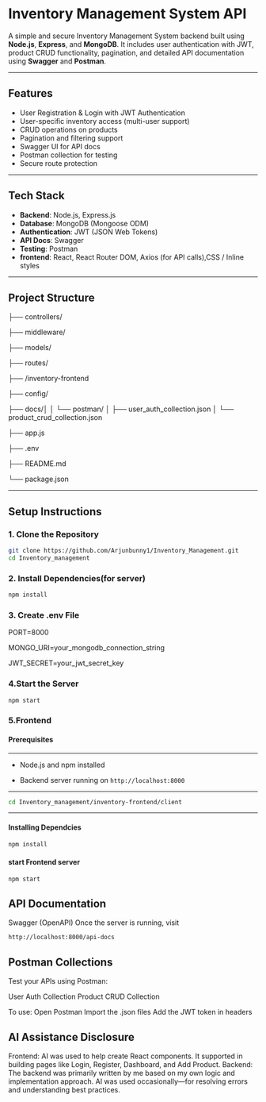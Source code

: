 #  Inventory Management System API

A simple and secure Inventory Management System backend built using **Node.js**, **Express**, and **MongoDB**. It includes user authentication with JWT, product CRUD functionality, pagination, and detailed API documentation using **Swagger** and **Postman**.

---

##  Features

- User Registration & Login with JWT Authentication
- User-specific inventory access (multi-user support)
- CRUD operations on products
- Pagination and filtering support
- Swagger UI for API docs
- Postman collection for testing
- Secure route protection

---

## Tech Stack

- **Backend**: Node.js, Express.js
- **Database**: MongoDB (Mongoose ODM)
- **Authentication**: JWT (JSON Web Tokens)
- **API Docs**: Swagger
- **Testing**: Postman
- **frontend**: React, React Router DOM, Axios (for API calls),CSS / Inline styles

---

## Project Structure

├── controllers/

├── middleware/

├── models/

├── routes/

├── /inventory-frontend

├── config/

├── docs/│
│ └── postman/
│ ├── user_auth_collection.json
│ └── product_crud_collection.json

├── app.js

├── .env

├── README.md

└── package.json


---

##  Setup Instructions

### 1. Clone the Repository
```bash
git clone https://github.com/Arjunbunny1/Inventory_Management.git
cd Inventory_management
```

### 2. Install Dependencies(for server)
```bash
npm install
```

### 3. Create .env File
PORT=8000

MONGO_URI=your_mongodb_connection_string

JWT_SECRET=your_jwt_secret_key


### 4.Start the Server
```bash
npm start
```
### 5.Frontend
#### Prerequisites
---
- Node.js and npm installed

- Backend server running on `http://localhost:8000`
---

```bash
cd Inventory_management/inventory-frontend/client
```
---
#### Installing Dependcies
```bash
npm install
```

#### start Frontend server
```bash
npm start
```


##  API Documentation
Swagger (OpenAPI)
Once the server is running, visit
```bash
http://localhost:8000/api-docs
```

## Postman Collections
Test your APIs using Postman:

User Auth Collection
Product CRUD Collection

To use:
Open Postman
Import the .json files
Add the JWT token in headers 

## AI Assistance Disclosure
Frontend: AI was used to help create React components. It supported in building pages like Login, Register, Dashboard, and Add Product.
Backend: The backend was primarily written by me based on my own logic and implementation approach. AI was used occasionally—for resolving errors and understanding best practices.

